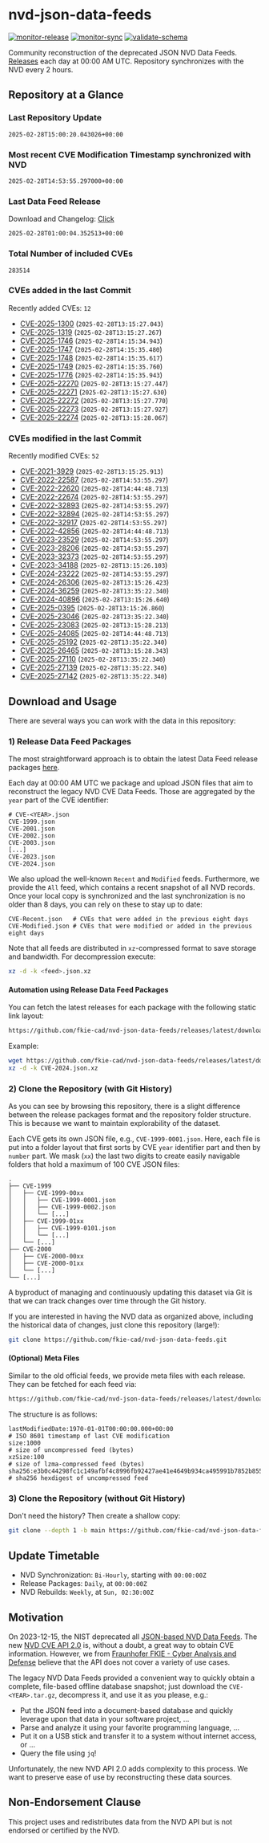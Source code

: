 # nvd-json-data-feeds

[![monitor-release](https://github.com/fkie-cad/nvd-json-data-feeds/actions/workflows/monitor_release.yml/badge.svg)](https://github.com/fkie-cad/nvd-json-data-feeds/actions/workflows/monitor_release.yml)
[![monitor-sync](https://github.com/fkie-cad/nvd-json-data-feeds/actions/workflows/monitor_sync.yml/badge.svg)](https://github.com/fkie-cad/nvd-json-data-feeds/actions/workflows/monitor_sync.yml)
[![validate-schema](https://github.com/fkie-cad/nvd-json-data-feeds/actions/workflows/validate_schema.yml/badge.svg)](https://github.com/fkie-cad/nvd-json-data-feeds/actions/workflows/validate_schema.yml)

Community reconstruction of the deprecated JSON NVD Data Feeds.
[Releases](https://github.com/fkie-cad/nvd-json-data-feeds/releases/latest) each day at 00:00 AM UTC.
Repository synchronizes with the NVD every 2 hours.

## Repository at a Glance

### Last Repository Update

```plain
2025-02-28T15:00:20.043026+00:00
```

### Most recent CVE Modification Timestamp synchronized with NVD

```plain
2025-02-28T14:53:55.297000+00:00
```

### Last Data Feed Release

Download and Changelog: [Click](https://github.com/fkie-cad/nvd-json-data-feeds/releases/latest)

```plain
2025-02-28T01:00:04.352513+00:00
```

### Total Number of included CVEs

```plain
283514
```

### CVEs added in the last Commit

Recently added CVEs: `12`

- [CVE-2025-1300](CVE-2025/CVE-2025-13xx/CVE-2025-1300.json) (`2025-02-28T13:15:27.043`)
- [CVE-2025-1319](CVE-2025/CVE-2025-13xx/CVE-2025-1319.json) (`2025-02-28T13:15:27.267`)
- [CVE-2025-1746](CVE-2025/CVE-2025-17xx/CVE-2025-1746.json) (`2025-02-28T14:15:34.943`)
- [CVE-2025-1747](CVE-2025/CVE-2025-17xx/CVE-2025-1747.json) (`2025-02-28T14:15:35.480`)
- [CVE-2025-1748](CVE-2025/CVE-2025-17xx/CVE-2025-1748.json) (`2025-02-28T14:15:35.617`)
- [CVE-2025-1749](CVE-2025/CVE-2025-17xx/CVE-2025-1749.json) (`2025-02-28T14:15:35.760`)
- [CVE-2025-1776](CVE-2025/CVE-2025-17xx/CVE-2025-1776.json) (`2025-02-28T14:15:35.943`)
- [CVE-2025-22270](CVE-2025/CVE-2025-222xx/CVE-2025-22270.json) (`2025-02-28T13:15:27.447`)
- [CVE-2025-22271](CVE-2025/CVE-2025-222xx/CVE-2025-22271.json) (`2025-02-28T13:15:27.630`)
- [CVE-2025-22272](CVE-2025/CVE-2025-222xx/CVE-2025-22272.json) (`2025-02-28T13:15:27.770`)
- [CVE-2025-22273](CVE-2025/CVE-2025-222xx/CVE-2025-22273.json) (`2025-02-28T13:15:27.927`)
- [CVE-2025-22274](CVE-2025/CVE-2025-222xx/CVE-2025-22274.json) (`2025-02-28T13:15:28.067`)


### CVEs modified in the last Commit

Recently modified CVEs: `52`

- [CVE-2021-3929](CVE-2021/CVE-2021-39xx/CVE-2021-3929.json) (`2025-02-28T13:15:25.913`)
- [CVE-2022-22587](CVE-2022/CVE-2022-225xx/CVE-2022-22587.json) (`2025-02-28T14:53:55.297`)
- [CVE-2022-22620](CVE-2022/CVE-2022-226xx/CVE-2022-22620.json) (`2025-02-28T14:44:48.713`)
- [CVE-2022-22674](CVE-2022/CVE-2022-226xx/CVE-2022-22674.json) (`2025-02-28T14:53:55.297`)
- [CVE-2022-32893](CVE-2022/CVE-2022-328xx/CVE-2022-32893.json) (`2025-02-28T14:53:55.297`)
- [CVE-2022-32894](CVE-2022/CVE-2022-328xx/CVE-2022-32894.json) (`2025-02-28T14:53:55.297`)
- [CVE-2022-32917](CVE-2022/CVE-2022-329xx/CVE-2022-32917.json) (`2025-02-28T14:53:55.297`)
- [CVE-2022-42856](CVE-2022/CVE-2022-428xx/CVE-2022-42856.json) (`2025-02-28T14:44:48.713`)
- [CVE-2023-23529](CVE-2023/CVE-2023-235xx/CVE-2023-23529.json) (`2025-02-28T14:53:55.297`)
- [CVE-2023-28206](CVE-2023/CVE-2023-282xx/CVE-2023-28206.json) (`2025-02-28T14:53:55.297`)
- [CVE-2023-32373](CVE-2023/CVE-2023-323xx/CVE-2023-32373.json) (`2025-02-28T14:53:55.297`)
- [CVE-2023-34188](CVE-2023/CVE-2023-341xx/CVE-2023-34188.json) (`2025-02-28T13:15:26.103`)
- [CVE-2024-23222](CVE-2024/CVE-2024-232xx/CVE-2024-23222.json) (`2025-02-28T14:53:55.297`)
- [CVE-2024-26306](CVE-2024/CVE-2024-263xx/CVE-2024-26306.json) (`2025-02-28T13:15:26.423`)
- [CVE-2024-36259](CVE-2024/CVE-2024-362xx/CVE-2024-36259.json) (`2025-02-28T13:35:22.340`)
- [CVE-2024-40896](CVE-2024/CVE-2024-408xx/CVE-2024-40896.json) (`2025-02-28T13:15:26.640`)
- [CVE-2025-0395](CVE-2025/CVE-2025-03xx/CVE-2025-0395.json) (`2025-02-28T13:15:26.860`)
- [CVE-2025-23046](CVE-2025/CVE-2025-230xx/CVE-2025-23046.json) (`2025-02-28T13:35:22.340`)
- [CVE-2025-23083](CVE-2025/CVE-2025-230xx/CVE-2025-23083.json) (`2025-02-28T13:15:28.213`)
- [CVE-2025-24085](CVE-2025/CVE-2025-240xx/CVE-2025-24085.json) (`2025-02-28T14:44:48.713`)
- [CVE-2025-25192](CVE-2025/CVE-2025-251xx/CVE-2025-25192.json) (`2025-02-28T13:35:22.340`)
- [CVE-2025-26465](CVE-2025/CVE-2025-264xx/CVE-2025-26465.json) (`2025-02-28T13:15:28.343`)
- [CVE-2025-27110](CVE-2025/CVE-2025-271xx/CVE-2025-27110.json) (`2025-02-28T13:35:22.340`)
- [CVE-2025-27139](CVE-2025/CVE-2025-271xx/CVE-2025-27139.json) (`2025-02-28T13:35:22.340`)
- [CVE-2025-27142](CVE-2025/CVE-2025-271xx/CVE-2025-27142.json) (`2025-02-28T13:35:22.340`)


## Download and Usage

There are several ways you can work with the data in this repository:

### 1) Release Data Feed Packages

The most straightforward approach is to obtain the latest Data Feed release packages [here](https://github.com/fkie-cad/nvd-json-data-feeds/releases/latest).

Each day at 00:00 AM UTC we package and upload JSON files that aim to reconstruct the legacy NVD CVE Data Feeds.
Those are aggregated by the `year` part of the CVE identifier:

```
# CVE-<YEAR>.json
CVE-1999.json
CVE-2001.json
CVE-2002.json
CVE-2003.json
[...]
CVE-2023.json
CVE-2024.json
```

We also upload the well-known `Recent` and `Modified` feeds.
Furthermore, we provide the `All` feed, which contains a recent snapshot of all NVD records.
Once your local copy is synchronized and the last synchronization is no older than 8 days, you can rely on these to stay up to date:

```plain
CVE-Recent.json   # CVEs that were added in the previous eight days
CVE-Modified.json # CVEs that were modified or added in the previous eight days
```

Note that all feeds are distributed in `xz`-compressed format to save storage and bandwidth.
For decompression execute:

```sh
xz -d -k <feed>.json.xz
```

#### Automation using Release Data Feed Packages

You can fetch the latest releases for each package with the following static link layout:

```sh
https://github.com/fkie-cad/nvd-json-data-feeds/releases/latest/download/CVE-<YEAR>.json.xz
```

Example:

```sh
wget https://github.com/fkie-cad/nvd-json-data-feeds/releases/latest/download/CVE-2024.json.xz
xz -d -k CVE-2024.json.xz
```

### 2) Clone the Repository (with Git History)

As you can see by browsing this repository, there is a slight difference between the release packages format and the repository folder structure.
This is because we want to maintain explorability of the dataset.

Each CVE gets its own JSON file, e.g., `CVE-1999-0001.json`.
Here, each file is put into a folder layout that first sorts by CVE `year` identifier part and then by `number` part.
We mask (`xx`) the last two digits to create easily navigable folders that hold a maximum of 100 CVE JSON files:

```plain
.
├── CVE-1999
│   ├── CVE-1999-00xx
│   │   ├── CVE-1999-0001.json
│   │   ├── CVE-1999-0002.json
│   │   └── [...]
│   ├── CVE-1999-01xx
│   │   ├── CVE-1999-0101.json
│   │   └── [...]
│   └── [...]
├── CVE-2000
│   ├── CVE-2000-00xx
│   ├── CVE-2000-01xx
│   └── [...]
└── [...]
```

A byproduct of managing and continuously updating this dataset via Git is that we can track changes over time through the Git history.

If you are interested in having the NVD data as organized above, including the historical data of changes, just clone this repository (large!):

```sh
git clone https://github.com/fkie-cad/nvd-json-data-feeds.git
```

#### (Optional) Meta Files

Similar to the old official feeds, we provide meta files with each release. They can be fetched for each feed via:

```sh
https://github.com/fkie-cad/nvd-json-data-feeds/releases/latest/download/CVE-<YEAR>.meta
```

The structure is as follows:

```plain
lastModifiedDate:1970-01-01T00:00:00.000+00:00                          # ISO 8601 timestamp of last CVE modification
size:1000                                                               # size of uncompressed feed (bytes)
xzSize:100                                                              # size of lzma-compressed feed (bytes)
sha256:e3b0c44298fc1c149afbf4c8996fb92427ae41e4649b934ca495991b7852b855 # sha256 hexdigest of uncompressed feed
```

### 3) Clone the Repository (without Git History)

Don't need the history? Then create a shallow copy:

```sh
git clone --depth 1 -b main https://github.com/fkie-cad/nvd-json-data-feeds.git
```


## Update Timetable

* NVD Synchronization: `Bi-Hourly`, starting with `00:00:00Z`
* Release Packages: `Daily`, at `00:00:00Z`
* NVD Rebuilds: `Weekly`, at `Sun, 02:30:00Z`


## Motivation

On 2023-12-15, the NIST deprecated all [JSON-based NVD Data Feeds](https://nvd.nist.gov/vuln/data-feeds#divRetirementBanner-1).
The new [NVD CVE API 2.0](https://nvd.nist.gov/developers/vulnerabilities) is, without a doubt, a great way to obtain CVE information.
However, we from [Fraunhofer FKIE - Cyber Analysis and Defense](https://www.fkie.fraunhofer.de/en/departments/cad.html) believe that the API does not cover a variety of use cases.

The legacy NVD Data Feeds provided a convenient way to quickly obtain a complete, file-based offline database snapshot; just download the `CVE-<YEAR>.tar.gz`, decompress it, and use it as you please, e.g.:

- Put the JSON feed into a document-based database and quickly leverage upon that data in your software project, ...
- Parse and analyze it using your favorite programming language, ...
- Put it on a USB stick and transfer it to a system without internet access, or ...
- Query the file using `jq`!

Unfortunately, the new NVD API 2.0 adds complexity to this process.
We want to preserve ease of use by reconstructing these data sources.

## Non-Endorsement Clause

This project uses and redistributes data from the NVD API but is not endorsed or certified by the NVD.
